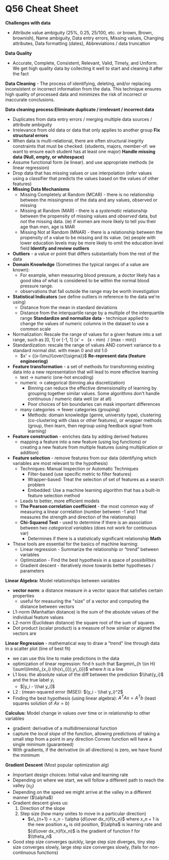 # Q56 Cheat Sheet

**Challenges with data**

- Attribute value ambiguity (25%, 0.25, 25/100, etc. or brown, Brown, brownish), Name ambiguity, Data entry errors, Missing values, Changing attributes, Data formatting (dates), Abbreviations / data truncation

**Data Quality**

- Accurate, Complete, Consistent, Relevant, Valid, Timely, and Uniform. We get high quality data by collecting it well to start and cleaning it after the fact

**Data Cleaning** - The process of identifying, deleting, and/or replacing inconsistent or incorrect information from the data. This technique ensures high quality of processed data and minimizes the risk of incorrect or inaccurate conclusions.

**Data cleaning process:Eliminate duplicate / irrelevant / incorrect data**

- Duplicates from data entry errors / merging multiple data sources / attribute ambiguity
- Irrelevance from old data or data that only applies to another group **Fix structural errors**
- When data is multi-relational, there are often structural inegrity constraints that must be checked. (students, majors, member-of: we want to ensure each student has at least one major) **Handle missing data (Null, empty, or whitespace)**
- Assume functional form (ie linear). and use appropriate methods (ie linear regression)
- Drop data that has missing values or use interpolation (infer values using a classifier that predicts the values based on the values of other features)
- **Missing Data Mechanisms**
  - Missing Completely at Random (MCAR) - there is no relationship between the missingness of the data and any values, observed or missing
  - Missing at Random (MAR) - there is a *systematic* relationship between the propensity of missing values and *observed* data, but *not* the missing data. (ie) if women are more likely to tell you their age than men, age is MAR
  - Missing Not at Random (MNAR) - there is a relationship between the propensity of a value to be missing and its value. (ie) people with lower education levels may be more likely to omit the education level field **Identify and review outliers**
- **Outliers** - a value or point that differs substantially from the rest of the data
- **Domain Knowledge** (Sometimes the typical ranges of a value are known):
  - For example, when measuring blood pressure, a doctor likely has a good idea of what is considered to be within the normal blood pressure range.
  - observations that fall outside the range may be worth investigation
- **Statistical Indicators** (we define outliers in reference to the data we're using)
  - Distance from the mean in standard deviations
  - Distance from the interquartile range by a multiple of the interquartile range **Standardize and normalize data** - technique applied to change the values of numeric columns in the dataset to use a common scale
- Normalization: Rescale the range of values for a given feature into a set range, such as \[0, 1\] or \[-1, 1\] (x' =   (x - min)  / (max - min))
- Standardization: rescale the range of values AND convert variance to a standard normal dist. with mean 0 and std 1.0
  - $x' = {(x-\\mu)\\over{\\sigma}}$ **Re-represent data (feature engineering)**
- **Feature transformation** - a set of methods for transforming existing data into a new representation that will lead to more effective learning
  - text -&gt; numeric (one-hot encoding)
  - numeric -&gt; categorical (binning aka discretization)
    - Binning can reduce the effective dimensionality of learning by grouping together similar values. Some algorithms don't handle continuous / numeric data well (or at all)
    - Poor choices of bin boundaries can mask important differences
  - many categories -&gt; fewer categories (grouping)
    - Methods: domain knowledge (genre, university type), clustering (co-clustering with class or other features), or wrapper methods (group, then learn, then regroup using feedback signal from learning)
- **Feature construction** - enriches data by adding derived features
  - mapping a feature into a new feature (using log functions) or creating a new feature from multiple features (using multiplication or addition)
- **Feature selection** - remove features from our data (identifying which variables are most relevant to the hypothesis)
  - Techniques: Manual Inspection or Automatic Techniques
    - Filter-based (use specific metric to filter features)
    - Wrapper-based: Treat the selection of set of features as a search problem
    - Embedded: Use a machine learning algorithm that has a built-in feature selection method
  - Leads to better, more efficient models
  - **The Pearson correlation coefficient** - the most common way of measuring a linear correlation (number between -1 and 1 that measures the strength and direction of the relationship)
  - **Chi-Squared Test** - used to determine if there is an association between *two categorical variables* (does not work for continuous var)
    - Determines if there is a statistically significant relationship **Math**
- These tools are essential for the basics of machine learning:
  - Linear regression - Summarize the relationship or “trend” between variables
  - Optimization - Find the best hypothesis in a space of possibilities
  - Gradient descent - Iteratively move towards better hypotheses / parameters

**Linear Algebra:** Model relationships between variables

- **vector norm**: a distance measure in a vector space that satisfies certain properties
  - useful for measuring the "size" of a vector and computing the distance between vectors
- L1-norm (Manhattan distance) is the sum of the absolute values of the individual feature values
- L2-norm (Euclidean distance) the square root of the sum of squares
- Dot product (scalar product) is a measure of how similar or aligned the vectors are

**Linear Regression** - mathematical way to draw a "trend" line through data in a scatter plot (line of best fit)

- we can use this line to make predictions in the data
- optimization of linear regression: find h such that $argmin\_{h \\in H} \\sum\\limits\_{x_i} l(h(x\_{i}),y\_{i})$ where $h$ is a line
- L1 loss: the absolute value of the diff between the prediction $\\hat{y_i}$ and the true label $y_i$
  - $|y_i - \\hat y_i|$
- L2 : (mean-squared error (MSE)): $(y_i - \\hat y_i)^2$
- Finding the best hypothesis (using linear algebra): $A^T Ax = A^T b$ (least squares solution of $Ax=b$)

**Calculus:** Model change in values over time or in relationship to other variables

- gradient: derivative of a multidimensional function
- capture the *local slope* of the function, allowing predictions of taking a small step from a point in any direction Convex function will have a single minimum (guaranteed)
- With gradients, if the derivative (in all directions) is zero, we have found the minimum

**Gradient Descent** (Most popular optimization alg)

- Important design choices: Initial value and learning rate
- Depending on where we start, we will follow a different path to reach the valley ($x_0$)
- Depending on the speed we might arrive at the valley in a different manner ($\\alpha$)
- Gradient descent gives us:
  1. Direction of the slope
  2. Step size (how many unites to move in a particular direction)
     - $x\_{n+1} = x_n - \\alpha {d\\over dx_n}f(x_n)$ where $x\_{n+1}$ is the new position $x_n$ is old position, $\\alpha$ is learning rate and ${d\\over dx_n}f(x_n)$ is the gradient of function f for $\\theta_n$
- Good step size converges quickly, large step size diverges, tiny step size converges slowly, large step size converges slowly, (fails for non-continuous functions)